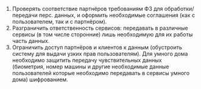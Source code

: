 1. Проверять соответствие партнёров требованиям ФЗ для обработки/передачи перс. данных, и оформить необходимые соглашения (как с пользователем, так и с партнёром).
2. Разграничить ответственность сервисов: передавать  в различные сервисы (в том числе сторонние) лишь необходимую для их работы часть данных.
3. Ограничить доступ партнёров и клиентов к данным (обустроить систему для выдачи узких прав пользователям).
Для умного дома необходимо защитить передачу чувствительных данных (биометрия, номер машины и другие необходимые данные пользователей которые необходимо передавать в сервисы умного дома) шифрованием. 


